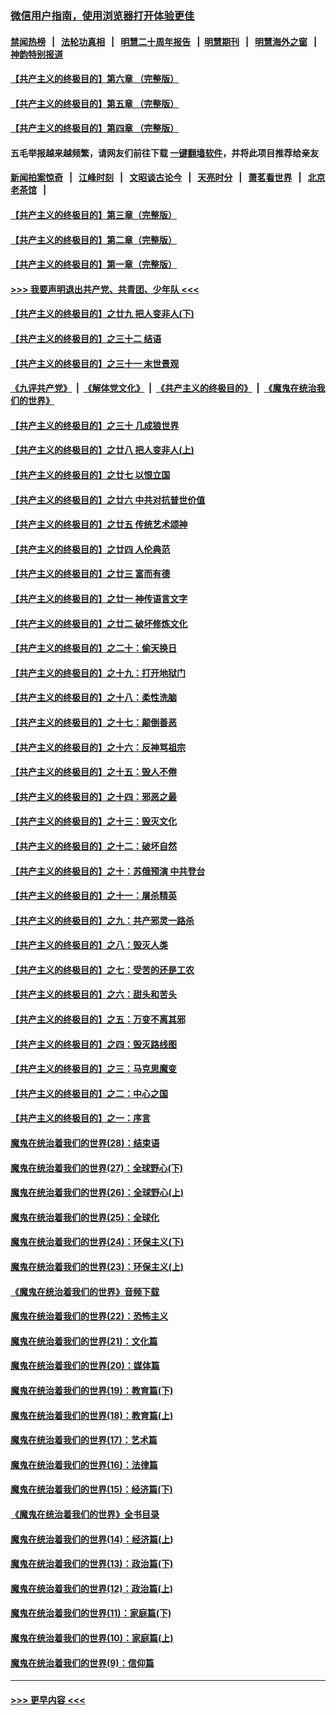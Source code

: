 ### [微信用户指南，使用浏览器打开体验更佳](https://github.com/gfw-breaker/banned-news1/blob/master/indexes/wechat-guide.md?t=0)
#### [禁闻热榜](热点新闻.md?t=0)  &nbsp;&nbsp;|&nbsp;&nbsp; [法轮功真相](https://github.com/gfw-breaker/truth/blob/master/README.md?t=0) &nbsp;&nbsp;|&nbsp;&nbsp; [明慧二十周年报告](https://github.com/gfw-breaker/mh-reports/blob/master/README.md?t=0) &nbsp;&nbsp;|&nbsp;&nbsp;[明慧期刊](https://github.com/gfw-breaker/mh-qikan) &nbsp;&nbsp;|&nbsp;&nbsp; [明慧海外之窗](https://github.com/gfw-breaker/mh-news/blob/master/README.md?t=0) &nbsp;&nbsp;|&nbsp;&nbsp; [神韵特别报道](https://github.com/gfw-breaker/mh-news/blob/master/shenyun.md?t=0)
#### [【共产主义的终极目的】第六章 （完整版）](../pages/nsc422/n11428913.md?t=02080244) 
#### [【共产主义的终极目的】第五章 （完整版）](../pages/nsc422/n11428912.md?t=02080244) 
#### [【共产主义的终极目的】第四章 （完整版）](../pages/nsc422/n11428907.md?t=02080244) 
#### 五毛举报越来越频繁，请网友们前往下载 [一键翻墙软件](https://github.com/gfw-breaker/ssr-accounts)，并将此项目推荐给亲友
#### [新闻拍案惊奇](https://github.com/gfw-breaker/banned-news1/blob/master/pages/link4.md) &nbsp;&nbsp;|&nbsp;&nbsp; [江峰时刻](https://github.com/gfw-breaker/banned-news1/blob/master/pages/link4.md) &nbsp;&nbsp;|&nbsp;&nbsp; [文昭谈古论今](https://github.com/gfw-breaker/banned-news1/blob/master/pages/link4.md) &nbsp;&nbsp;|&nbsp;&nbsp; [天亮时分](https://github.com/gfw-breaker/banned-news1/blob/master/pages/link4.md) &nbsp;&nbsp;|&nbsp;&nbsp; [萧茗看世界](https://github.com/gfw-breaker/banned-news1/blob/master/pages/link4.md) &nbsp;&nbsp;|&nbsp;&nbsp; [北京老茶馆](https://github.com/gfw-breaker/banned-news1/blob/master/pages/link4.md) &nbsp;&nbsp;|&nbsp;&nbsp; 
#### [【共产主义的终极目的】第三章（完整版）](../pages/nsc422/n11428848.md?t=02080244) 
#### [【共产主义的终极目的】第二章（完整版）](../pages/nsc422/n11428831.md?t=02080244) 
#### [【共产主义的终极目的】第一章（完整版）](../pages/nsc422/n11417651.md?t=02080244) 
#### [>>> 我要声明退出共产党、共青团、少年队 <<<](https://github.com/begood0513/goodnews/blob/master/quit/letter.md) 
#### [【共产主义的终极目的】之廿九 把人变非人(下)](../pages/nsc422/n11344140.md?t=02080244) 
#### [【共产主义的终极目的】之三十二 结语](../pages/nsc422/n11360535.md?t=02080244) 
#### [【共产主义的终极目的】之三十一 末世景观](../pages/nsc422/n11351129.md?t=02080244) 
#### [《九评共产党》](https://github.com/begood0513/9ping.md/blob/master/README.md) &nbsp;|&nbsp; [《解体党文化》](../../../../jtdwh.md/blob/master/README.md)  &nbsp;|&nbsp; [《共产主义的终极目的》](../../../../gczydzjmd.md/blob/master/README.md) &nbsp;|&nbsp; [《魔鬼在统治我们的世界》](../../../../mgztzwmdsj.md/blob/master/README.md) 
#### [【共产主义的终极目的】之三十 几成狼世界](../pages/nsc422/n11348280.md?t=02080244) 
#### [【共产主义的终极目的】之廿八 把人变非人(上)](../pages/nsc422/n11340492.md?t=02080244) 
#### [【共产主义的终极目的】之廿七 以恨立国](../pages/nsc422/n11336944.md?t=02080244) 
#### [【共产主义的终极目的】之廿六 中共对抗普世价值](../pages/nsc422/n11324785.md?t=02080244) 
#### [【共产主义的终极目的】之廿五 传统艺术颂神](../pages/nsc422/n11296396.md?t=02080244) 
#### [【共产主义的终极目的】之廿四 人伦典范](../pages/nsc422/n11296397.md?t=02080244) 
#### [【共产主义的终极目的】之廿三 富而有德](../pages/nsc422/n11283598.md?t=02080244) 
#### [【共产主义的终极目的】之廿一 神传语言文字](../pages/nsc422/n11263265.md?t=02080244) 
#### [【共产主义的终极目的】之廿二 破坏修炼文化](../pages/nsc422/n11245728.md?t=02080244) 
#### [【共产主义的终极目的】之二十：偷天换日](../pages/nsc422/n11238846.md?t=02080244) 
#### [【共产主义的终极目的】之十九：打开地狱门](../pages/nsc422/n11206376.md?t=02080244) 
#### [【共产主义的终极目的】之十八：柔性洗脑](../pages/nsc422/n11199994.md?t=02080244) 
#### [【共产主义的终极目的】之十七：颠倒善恶](../pages/nsc422/n11179782.md?t=02080244) 
#### [【共产主义的终极目的】之十六：反神骂祖宗](../pages/nsc422/n11166798.md?t=02080244) 
#### [【共产主义的终极目的】之十五：毁人不倦](../pages/nsc422/n11166792.md?t=02080244) 
#### [【共产主义的终极目的】之十四：邪恶之最](../pages/nsc422/n11150249.md?t=02080244) 
#### [【共产主义的终极目的】之十三：毁灭文化](../pages/nsc422/n11135227.md?t=02080244) 
#### [【共产主义的终极目的】之十二：破坏自然](../pages/nsc422/n11135214.md?t=02080244) 
#### [【共产主义的终极目的】之十：苏俄预演 中共登台](../pages/nsc422/n11118424.md?t=02080244) 
#### [【共产主义的终极目的】之十一：屠杀精英](../pages/nsc422/n11118442.md?t=02080244) 
#### [【共产主义的终极目的】之九：共产邪灵一路杀](../pages/nsc422/n11114139.md?t=02080244) 
#### [【共产主义的终极目的】之八：毁灭人类](../pages/nsc422/n11108503.md?t=02080244) 
#### [【共产主义的终极目的】之七：受苦的还是工农](../pages/nsc422/n11101809.md?t=02080244) 
#### [【共产主义的终极目的】之六：甜头和苦头](../pages/nsc422/n11096971.md?t=02080244) 
#### [【共产主义的终极目的】之五：万变不离其邪](../pages/nsc422/n11091285.md?t=02080244) 
#### [【共产主义的终极目的】之四：毁灭路线图](../pages/nsc422/n11086284.md?t=02080244) 
#### [【共产主义的终极目的】之三：马克思魔变](../pages/nsc422/n11061941.md?t=02080244) 
#### [【共产主义的终极目的】之二：中心之国](../pages/nsc422/n11047728.md?t=02080244) 
#### [【共产主义的终极目的】之一：序言](../pages/nsc422/n11086077.md?t=02080244) 
#### [魔鬼在统治着我们的世界(28)：结束语](../pages/nsc422/n10936246.md?t=02080244) 
#### [魔鬼在统治着我们的世界(27)：全球野心(下)](../pages/nsc422/n10928319.md?t=02080244) 
#### [魔鬼在统治着我们的世界(26)：全球野心(上)](../pages/nsc422/n10900318.md?t=02080244) 
#### [魔鬼在统治着我们的世界(25)：全球化](../pages/nsc422/n10788205.md?t=02080244) 
#### [魔鬼在统治着我们的世界(24)：环保主义(下)](../pages/nsc422/n10695307.md?t=02080244) 
#### [魔鬼在统治着我们的世界(23)：环保主义(上)](../pages/nsc422/n10688613.md?t=02080244) 
#### [《魔鬼在统治着我们的世界》音频下载](../pages/nsc422/n10635553.md?t=02080244) 
#### [魔鬼在统治着我们的世界(22)：恐怖主义](../pages/nsc422/n10614727.md?t=02080244) 
#### [魔鬼在统治着我们的世界(21)：文化篇](../pages/nsc422/n10597706.md?t=02080244) 
#### [魔鬼在统治着我们的世界(20)：媒体篇](../pages/nsc422/n10586579.md?t=02080244) 
#### [魔鬼在统治着我们的世界(19)：教育篇(下)](../pages/nsc422/n10564808.md?t=02080244) 
#### [魔鬼在统治着我们的世界(18)：教育篇(上)](../pages/nsc422/n10526970.md?t=02080244) 
#### [魔鬼在统治着我们的世界(17)：艺术篇](../pages/nsc422/n10499093.md?t=02080244) 
#### [魔鬼在统治着我们的世界(16)：法律篇](../pages/nsc422/n10485969.md?t=02080244) 
#### [魔鬼在统治着我们的世界(15)：经济篇(下)](../pages/nsc422/n10469975.md?t=02080244) 
#### [《魔鬼在统治着我们的世界》全书目录](../pages/nsc422/n10464261.md?t=02080244) 
#### [魔鬼在统治着我们的世界(14)：经济篇(上)](../pages/nsc422/n10457370.md?t=02080244) 
#### [魔鬼在统治着我们的世界(13)：政治篇(下)](../pages/nsc422/n10448270.md?t=02080244) 
#### [魔鬼在统治着我们的世界(12)：政治篇(上)](../pages/nsc422/n10444576.md?t=02080244) 
#### [魔鬼在统治着我们的世界(11)：家庭篇(下)](../pages/nsc422/n10440961.md?t=02080244) 
#### [魔鬼在统治着我们的世界(10)：家庭篇(上)](../pages/nsc422/n10435448.md?t=02080244) 
#### [魔鬼在统治着我们的世界(9)：信仰篇](../pages/nsc422/n10432159.md?t=02080244) 

----
#### [ >>> 更早内容 <<< ](../indexes/nsc422-earlier.md)
